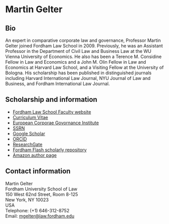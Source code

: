 # Martin Gelter
## Bio
An expert in comparative corporate law and governance, Professor Martin Gelter joined Fordham Law School in 2009. Previously, he was an Assistant Professor in the Department of Civil Law and Business Law at the WU Vienna University of Economics. He also has been a Terence M. Considine Fellow in Law and Economics and a John M. Olin Fellow in Law and Economics at Harvard Law School, and a Visiting Fellow at the University of Bologna. His scholarship has been published in distinguished journals including Harvard International Law Journal, NYU Journal of Law and Business, and Fordham International Law Journal.

## Scholarship and information
- [Fordham Law School Faculty website](https://www.fordham.edu/info/23135/martin_gelter)
- [Curriculum Vitae](https://www.fordham.edu/downloads/file/10299/martin_gelter)
- [European Corporae Govornance Institute](https://ecgi.global/users/martin-gelter)
- [SSRN](http://papers.ssrn.com/sol3/cf_dev/AbsByAuth.cfm?per_id=416460) 
- [Google Scholar](https://scholar.google.com/citations?user=8yXuFQ8AAAAJ)
- [ORCID](http://orcid.org/0000-0003-3429-6586)
- [ResearchGate](https://www.researchgate.net/profile/Martin-Gelter)
- [Fordham Flash scholarly repository](https://ir.lawnet.fordham.edu/do/search/?q=author_lname%3A%22Gelter%22%20author_fname%3A%22Martin%22&start=0&context=1572094&facet=)
- [Amazon author page](http://www.amazon.com/Martin-Gelter/e/B07J4B25QD)

## Contact information
Martin Gelter <br> Fordham University School of Law<br>150 West 62nd Street, Room 8-125<br>New York, NY 10023<br>USA<br>Telephone: (+1) 646-312-8752<br>Email: mgelter@law.fordham.edu




   

